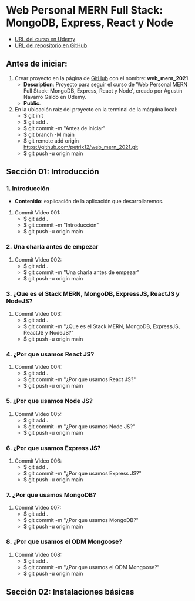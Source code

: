 # Web Personal MERN Full Stack: MongoDB, Express, React y Node
+ [URL del curso en Udemy](https://www.udemy.com/course/web-personal-mern-full-stack-mongodb-express-react-node)
+ [URL del repositorio en GitHub](https://github.com/petrix12/web_mern_2021.git)

## Antes de iniciar:
1. Crear proyecto en la página de [GitHub](https://github.com) con el nombre: **web_mern_2021**.
    + **Description**: Proyecto para seguir el curso de 'Web Personal MERN Full Stack: MongoDB, Express, React y Node', creado por Agustín Navarro Galdo en Udemy.
    + **Public**.
2. En la ubicación raíz del proyecto en la terminal de la máquina local:
    + $ git init
    + $ git add .
    + $ git commit -m "Antes de iniciar"
    + $ git branch -M main
    + $ git remote add origin https://github.com/petrix12/web_mern_2021.git
    + $ git push -u origin main

## Sección 01: Introducción

### 1. Introducción
+ **Contenido**: explicación de la aplicación que desarrollaremos.
1. Commit Video 001:
    + $ git add .
    + $ git commit -m "Introducción"
    + $ git push -u origin main

### 2. Una charla antes de empezar

1. Commit Video 002:
    + $ git add .
    + $ git commit -m "Una charla antes de empezar"
    + $ git push -u origin main

### 3. ¿Que es el Stack MERN, MongoDB, ExpressJS, ReactJS y NodeJS?

1. Commit Video 003:
    + $ git add .
    + $ git commit -m "¿Que es el Stack MERN, MongoDB, ExpressJS, ReactJS y NodeJS?"
    + $ git push -u origin main

### 4. ¿Por que usamos React JS?

1. Commit Video 004:
    + $ git add .
    + $ git commit -m "¿Por que usamos React JS?"
    + $ git push -u origin main

### 5. ¿Por que usamos Node JS?

1. Commit Video 005:
    + $ git add .
    + $ git commit -m "¿Por que usamos Node JS?"
    + $ git push -u origin main

### 6. ¿Por que usamos Express JS?

1. Commit Video 006:
    + $ git add .
    + $ git commit -m "¿Por que usamos Express JS?"
    + $ git push -u origin main

### 7. ¿Por que usamos MongoDB?

1. Commit Video 007:
    + $ git add .
    + $ git commit -m "¿Por que usamos MongoDB?"
    + $ git push -u origin main

### 8. ¿Por que usamos el ODM Mongoose?

1. Commit Video 008:
    + $ git add .
    + $ git commit -m "¿Por que usamos el ODM Mongoose?"
    + $ git push -u origin main

## Sección 02: Instalaciones básicas